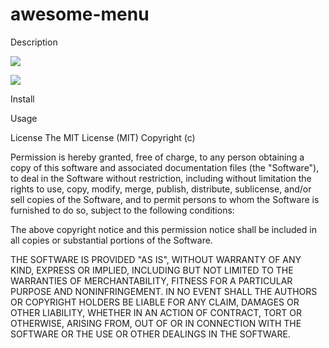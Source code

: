 # awesome-menu

Description

![](http://cl.ly/312n3m082x1M/25E50F71-4506-4E84-BD2F-13D8392B1845.png)

![](http://cl.ly/243A362j2Q2q/0D7EB35D-0817-499E-B114-72A3775E3366.png)

Install

Usage

License
The MIT License (MIT)
Copyright (c) <year> <copyright holders>

Permission is hereby granted, free of charge, to any person obtaining a copy of this software and associated documentation files (the "Software"), to deal in the Software without restriction, including without limitation the rights to use, copy, modify, merge, publish, distribute, sublicense, and/or sell copies of the Software, and to permit persons to whom the Software is furnished to do so, subject to the following conditions:

The above copyright notice and this permission notice shall be included in all copies or substantial portions of the Software.

THE SOFTWARE IS PROVIDED "AS IS", WITHOUT WARRANTY OF ANY KIND, EXPRESS OR IMPLIED, INCLUDING BUT NOT LIMITED TO THE WARRANTIES OF MERCHANTABILITY, FITNESS FOR A PARTICULAR PURPOSE AND NONINFRINGEMENT. IN NO EVENT SHALL THE AUTHORS OR COPYRIGHT HOLDERS BE LIABLE FOR ANY CLAIM, DAMAGES OR OTHER LIABILITY, WHETHER IN AN ACTION OF CONTRACT, TORT OR OTHERWISE, ARISING FROM, OUT OF OR IN CONNECTION WITH THE SOFTWARE OR THE USE OR OTHER DEALINGS IN THE SOFTWARE.
